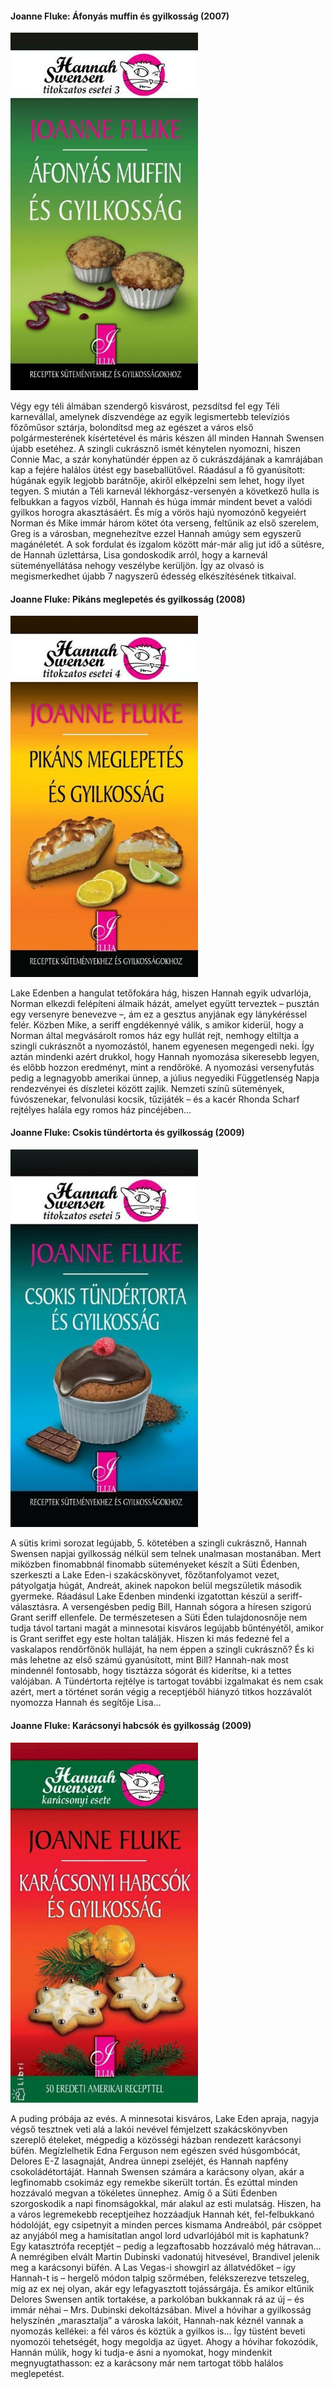 #### <a name="id_622">Joanne Fluke: Áfonyás muffin és gyilkosság (2007)</a>
<img src="https://github.com/BercziSandor/calibre_lib/raw/main/Joanne%20Fluke/Afonyas%20muffin%20es%20gyilkossag%20%28622%29/cover.jpg" alt="cover" width="300"/>

Végy ​egy téli álmában szendergő kisvárost, pezsdítsd fel egy Téli karnevállal, amelynek díszvendége az egyik legismertebb televíziós főzőműsor sztárja, bolondítsd meg az egészet a város első polgármesterének kísértetével és máris készen áll minden Hannah Swensen újabb esetéhez. 
A szingli cukrásznő ismét kénytelen nyomozni, hiszen Connie Mac, a szár konyhatündér éppen az ő cukrászdájának a kamrájában kap a fejére halálos ütést egy baseballütővel. Ráadásul a fő gyanúsított: húgának egyik legjobb barátnője, akiről elképzelni sem lehet, hogy ilyet tegyen. S miután a Téli karnevál lékhorgász-versenyén a következő hulla is felbukkan a fagyos vízből, Hannah és húga immár mindent bevet a valódi gyilkos horogra akasztásáért.
És míg a vörös hajú nyomozónő kegyeiért Norman és Mike immár három kötet óta verseng, feltűnik az első szerelem, Greg is a városban, megnehezítve ezzel Hannah amúgy sem egyszerű magánéletét. 
A sok fordulat és izgalom között már-már alig jut idő a sütésre, de Hannah üzlettársa, Lisa gondoskodik arról, hogy a karnevál süteményellátása nehogy veszélybe kerüljön. Így az olvasó is megismerkedhet újabb 7 nagyszerű édesség elkészítésének titkaival.

#### <a name="id_623">Joanne Fluke: Pikáns meglepetés és gyilkosság (2008)</a>
<img src="https://github.com/BercziSandor/calibre_lib/raw/main/Joanne%20Fluke/Pikans%20meglepetes%20es%20gyilkossag%20%28623%29/cover.jpg" alt="cover" width="300"/>

Lake Edenben a hangulat tetőfokára hág, hiszen Hannah egyik udvarlója, Norman elkezdi felépíteni álmaik házát, amelyet együtt terveztek – pusztán egy versenyre benevezve –, ám ez a gesztus anyjának egy lánykéréssel felér. Közben Mike, a seriff engdékennyé válik, s amikor kiderül, hogy a Norman által megvásárolt romos ház egy hullát rejt, nemhogy eltiltja a szingli cukrásznőt a nyomozástól, hanem egyenesen megengedi neki.
Így aztán mindenki azért drukkol, hogy Hannah nyomozása sikeresebb legyen, és előbb hozzon eredményt, mint a rendőröké.
A nyomozási versenyfutás pedig a legnagyobb amerikai ünnep, a július negyediki Függetlenség Napja rendezvényei és díszletei között zajlik. Nemzeti színű sütemények, fúvószenekar, felvonulási kocsik, tűzijáték – és a kacér Rhonda Scharf rejtélyes halála egy romos ház pincéjében…

#### <a name="id_624">Joanne Fluke: Csokis tündértorta és gyilkosság (2009)</a>
<img src="https://github.com/BercziSandor/calibre_lib/raw/main/Joanne%20Fluke/Csokis%20tundertorta%20es%20gyilkossag%20%28624%29/cover.jpg" alt="cover" width="300"/>

A ​sütis krimi sorozat legújabb, 5. kötetében a szingli cukrásznő, Hannah Swensen napjai gyilkosság nélkül sem telnek unalmasan mostanában. Mert miközben finomabbnál finomabb süteményeket készít a Süti Édenben, szerkeszti a Lake Eden-i szakácskönyvet, főzőtanfolyamot vezet, pátyolgatja húgát, Andreát, akinek napokon belül megszületik második gyermeke. Ráadásul Lake Edenben mindenki izgatottan készül a seriff-választásra. A versengésben pedig Bill, Hannah sógora a híresen szigorú Grant seriff ellenfele. De természetesen a Süti Éden tulajdonosnője nem tudja távol tartani magát a minnesotai kisváros legújabb bűntényétől, amikor is Grant seriffet egy este holtan találják. Hiszen ki más fedezné fel a vaskalapos rendőrfőnök hulláját, ha nem éppen a szingli cukrásznő? És ki más lehetne az első számú gyanúsított, mint Bill?
Hannah-nak most mindennél fontosabb, hogy tisztázza sógorát és kiderítse, ki a tettes valójában. A Tündértorta rejtélye is tartogat további izgalmakat és nem csak azért, mert a történet során végig a receptjéből hiányzó titkos hozzávalót nyomozza Hannah és segítője Lisa…

#### <a name="id_625">Joanne Fluke: Karácsonyi habcsók és gyilkosság (2009)</a>
<img src="https://github.com/BercziSandor/calibre_lib/raw/main/Joanne%20Fluke/Karacsonyi%20habcsok%20es%20gyilkossag%20%28625%29/cover.jpg" alt="cover" width="300"/>

A ​puding próbája az evés. A minnesotai kisváros, Lake Eden apraja, nagyja végső tesztnek veti alá a lakói nevével fémjelzett szakácskönyvben szereplő ételeket, mégpedig a közösségi házban rendezett karácsonyi büfén. Megízlelhetik Edna Ferguson nem egészen svéd húsgombócát, Delores E-Z lasagnaját, Andrea ünnepi zseléjét, és Hannah napfény csokoládétortáját.
Hannah Swensen számára a karácsony olyan, akár a legfinomabb csokimáz egy remekbe sikerült tortán. És ezúttal minden hozzávaló megvan a tökéletes ünnephez. Amíg ő a Süti Édenben szorgoskodik a napi finomságokkal, már alakul az esti mulatság. Hiszen, ha a város legremekebb receptjeihez hozzáadjuk Hannah két, fel-felbukkanó hódolóját, egy csipetnyit a minden perces kismama Andreából, pár csöppet az anyjából meg a hamisítatlan angol lord udvarlójából mit is kaphatunk? Egy katasztrófa receptjét – pedig a legzaftosabb hozzávaló még hátravan…
A nemrégiben elvált Martin Dubinski vadonatúj hitvesével, Brandivel jelenik meg a karácsonyi büfén. A Las Vegas-i showgirl az állatvédőket – így Hannah-t is – hergelő módon talpig szőrmében, felékszerezve tetszeleg, míg az ex nej olyan, akár egy lefagyasztott tojássárgája. És amikor eltűnik Delores Swensen antik tortakése, a parkolóban bukkannak rá az új – és immár néhai – Mrs. Dubinski dekoltázsában.
Mivel a hóvihar a gyilkosság helyszínén „marasztalja” a városka lakóit, Hannah-nak kéznél vannak a nyomozás kellékei: a fél város és köztük a gyilkos is… Így tüstént beveti nyomozói tehetségét, hogy megoldja az ügyet. Ahogy a hóvihar fokozódik, Hannán múlik, hogy ki tudja-e ásni a nyomokat, hogy mindenkit megnyugtathasson: ez a karácsony már nem tartogat több halálos meglepetést.

